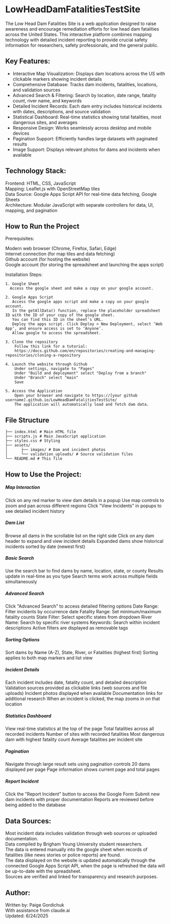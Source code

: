 # LowHeadDamFatalitiesTestSite

The Low Head Dam Fatalities Site is a web application designed to raise awareness and encourage remediation efforts for low head dam fatalities across the United States. This interactive platform combines mapping technology with detailed incident reporting to provide crucial safety information for researchers, safety professionals, and the general public.

## Key Features:
  - Interactive Map Visualization: Displays dam locations across the US with clickable markers showing incident details
  - Comprehensive Database: Tracks dam incidents, fatalities, locations, and validation sources
  - Advanced Search & Filtering: Search by location, date range, fatality count, river name, and keywords
  - Detailed Incident Records: Each dam entry includes historical incidents with dates, descriptions, and source validation
  - Statistical Dashboard: Real-time statistics showing total fatalities, most dangerous sites, and averages
  - Responsive Design: Works seamlessly across desktop and mobile devices
  - Pagination Support: Efficiently handles large datasets with paginated results
  - Image Support: Displays relevant photos for dams and incidents when available

## Technology Stack:
  Frontend: HTML, CSS, JavaScript  
  Mapping: Leaflet.js with OpenStreetMap tiles  
  Data Source: Google Apps Script API for real-time data fetching, Google Sheets  
  Architecture: Modular JavaScript with separate controllers for data, UI, mapping, and pagination 
  
## How to Run the Project
  
  Prerequisites:
  
  Modern web browser (Chrome, Firefox, Safari, Edge)  
  Internet connection (for map tiles and data fetching)  
  Github account (for hosting the website)  
  Google account (for storing the spreadsheet and launching the apps script)  
  
  Installation Steps:
  
    1. Google Sheet
      Access the google sheet and make a copy on your google account.
      
    2. Google Apps Script
       Access the google apps script and make a copy on your google account.
       In the getAllData() function, replace the placeholder spreadsheet ID with the ID of your copy of the google sheet.   
       You can find this ID in the sheet’s URL.
       Deploy the apps script. Click Deploy > New Deployment, select ‘Web App’, and ensure access is set to ‘Anyone’. 
       Allow google to access the spreadsheet.
       
    3. Clone the repository
        Follow this link for a tutorial:
        https://docs.github.com/en/repositories/creating-and-managing-repositories/cloning-a-repository
        
    4. Launch the website through Github
        Under settings, navigate to "Pages"
        Under "Build and deployment" select "Deploy from a branch"
        Under "Branch" select "main"
        Save
        
    5. Access the Application
        Open your browser and navigate to https://[your github username].github.io/LowHeadDamFatalitiesTestSite/
        The application will automatically load and fetch dam data.


## File Structure 
```text LowHeadDamFatalitiesTestSite/ 
├── index.html # Main HTML file
├── scripts.js # Main JavaScript application
├── styles.css # Styling
├── assets/
│      ├── images/ # Dam and incident photos
│      └── validation_uploads/ # Source validation files
└── README.md # This file
```

## How to Use the Project:

##### Map Interaction

Click on any red marker to view dam details in a popup
Use map controls to zoom and pan across different regions
Click "View Incidents" in popups to see detailed incident history


##### Dam List

Browse all dams in the scrollable list on the right side
Click on any dam header to expand and view incident details
Expanded dams show historical incidents sorted by date (newest first)


##### Basic Search

Use the search bar to find dams by name, location, state, or county
Results update in real-time as you type
Search terms work across multiple fields simultaneously


##### Advanced Search

Click "Advanced Search" to access detailed filtering options
Date Range: Filter incidents by occurrence date
Fatality Range: Set minimum/maximum fatality counts
State Filter: Select specific states from dropdown
River Name: Search by specific river systems
Keywords: Search within incident descriptions
Active filters are displayed as removable tags


##### Sorting Options

Sort dams by Name (A-Z), State, River, or Fatalities (highest first)
Sorting applies to both map markers and list view


##### Incident Details

Each incident includes date, fatality count, and detailed description
Validation sources provided as clickable links (web sources and file uploads)
Incident photos displayed when available
Documentation links for additional research
When an incident is clicked, the map zooms in on that location


##### Statistics Dashboard

View real-time statistics at the top of the page
Total fatalities across all recorded incidents
Number of sites with recorded fatalities
Most dangerous dam with highest fatality count
Average fatalities per incident site


##### Pagination

Navigate through large result sets using pagination controls
20 dams displayed per page
Page information shows current page and total pages


##### Report Incident

Click the "Report Incident" button to access the Google Form
Submit new dam incidents with proper documentation
Reports are reviewed before being added to the database

## Data Sources:

Most incident data includes validation through web sources or uploaded documentation.  
Data compiled by Brigham Young University student researchers.  
The data is entered manually into the google sheet when records of fatalities (like news stories or police reports) are found.  
The data displayed on the website is updated automatically through the connected Google Apps Script API, when the page is refreshed the data will be up-to-date with the spreadsheet.  
Sources are verified and linked for transparency and research purposes.

## Author:

Written by: Paige Gordichuk  
With assistance from claude.ai  
Updated: 6/24/2025  
